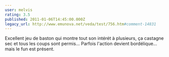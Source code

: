 ```yaml
---
user: melvis
rating: 3.5
published: 2011-01-06T14:45:00.000Z
legacy_url: http://www.emunova.net/veda/test/756.htm#comment-14831
---
```

Excellent jeu de baston qui montre tout son intérét à plusieurs, ça castagne sec et tous les coups sont permis... Parfois l'action devient bordélique... mais le fun est présent.